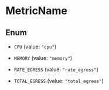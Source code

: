

# MetricName

## Enum


* `CPU` (value: `"cpu"`)

* `MEMORY` (value: `"memory"`)

* `RATE_EGRESS` (value: `"rate_egress"`)

* `TOTAL_EGRESS` (value: `"total_egress"`)




